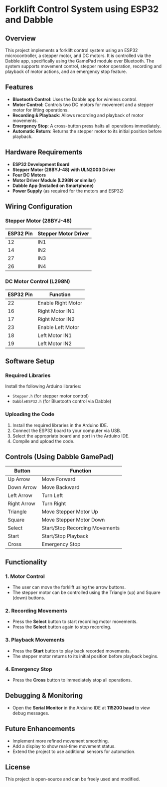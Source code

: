 # Forklift Control System using ESP32 and Dabble

## Overview
This project implements a forklift control system using an ESP32 microcontroller, a stepper motor, and DC motors. It is controlled via the Dabble app, specifically using the GamePad module over Bluetooth. The system supports movement control, stepper motor operation, recording and playback of motor actions, and an emergency stop feature.

## Features
- **Bluetooth Control**: Uses the Dabble app for wireless control.
- **Motor Control**: Controls two DC motors for movement and a stepper motor for lifting operations.
- **Recording & Playback**: Allows recording and playback of motor movements.
- **Emergency Stop**: A cross-button press halts all operations immediately.
- **Automatic Return**: Returns the stepper motor to its initial position before playback.

## Hardware Requirements
- **ESP32 Development Board**
- **Stepper Motor (28BYJ-48) with ULN2003 Driver**
- **Four DC Motors**
- **Motor Driver Module (L298N or similar)**
- **Dabble App (Installed on Smartphone)**
- **Power Supply** (as required for the motors and ESP32)

## Wiring Configuration
### Stepper Motor (28BYJ-48)
| ESP32 Pin | Stepper Motor Driver |
|-----------|----------------------|
| 12        | IN1                  |
| 14        | IN2                  |
| 27        | IN3                  |
| 26        | IN4                  |

### DC Motor Control (L298N)
| ESP32 Pin | Function |
|-----------|----------|
| 22        | Enable Right Motor |
| 16        | Right Motor IN1 |
| 17        | Right Motor IN2 |
| 23        | Enable Left Motor |
| 18        | Left Motor IN1 |
| 19        | Left Motor IN2 |

## Software Setup
### Required Libraries
Install the following Arduino libraries:
- `Stepper.h` (for stepper motor control)
- `DabbleESP32.h` (for Bluetooth control via Dabble)

### Uploading the Code
1. Install the required libraries in the Arduino IDE.
2. Connect the ESP32 board to your computer via USB.
3. Select the appropriate board and port in the Arduino IDE.
4. Compile and upload the code.

## Controls (Using Dabble GamePad)
| Button  | Function |
|---------|----------|
| Up Arrow | Move Forward |
| Down Arrow | Move Backward |
| Left Arrow | Turn Left |
| Right Arrow | Turn Right |
| Triangle | Move Stepper Motor Up |
| Square | Move Stepper Motor Down |
| Select | Start/Stop Recording Movements |
| Start | Start/Stop Playback |
| Cross | Emergency Stop |

## Functionality
### 1. **Motor Control**
- The user can move the forklift using the arrow buttons.
- The stepper motor can be controlled using the Triangle (up) and Square (down) buttons.

### 2. **Recording Movements**
- Press the **Select** button to start recording motor movements.
- Press the **Select** button again to stop recording.

### 3. **Playback Movements**
- Press the **Start** button to play back recorded movements.
- The stepper motor returns to its initial position before playback begins.

### 4. **Emergency Stop**
- Press the **Cross** button to immediately stop all operations.

## Debugging & Monitoring
- Open the **Serial Monitor** in the Arduino IDE at **115200 baud** to view debug messages.

## Future Enhancements
- Implement more refined movement smoothing.
- Add a display to show real-time movement status.
- Extend the project to use additional sensors for automation.

## License
This project is open-source and can be freely used and modified.

